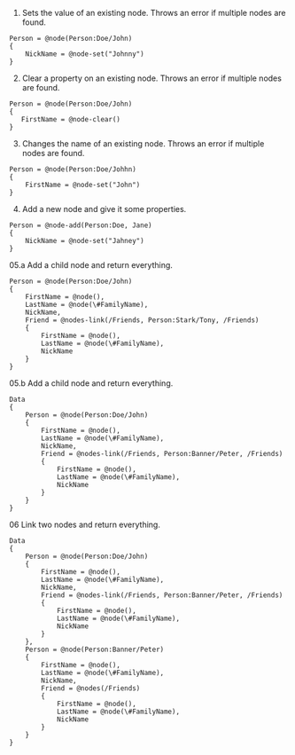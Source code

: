 ﻿01. Sets the value of an existing node.
Throws an error if multiple nodes are found.
```gcl
Person = @node(Person:Doe/John)
{
    NickName = @node-set("Johnny")
}
```

02. Clear a property on an existing node.
Throws an error if multiple nodes are found.
```gcl
Person = @node(Person:Doe/John)
{
   FirstName = @node-clear()
}
```

03. Changes the name of an existing node.
Throws an error if multiple nodes are found.
```gcl
Person = @node(Person:Doe/Johhn)
{
    FirstName = @node-set("John")
}
```

04. Add a new node and give it some properties.
```gcl
Person = @node-add(Person:Doe, Jane)
{
    NickName = @node-set("Jahney")
}
```

05.a Add a child node and return everything.
```gcl
Person = @node(Person:Doe/John)
{
    FirstName = @node(),
    LastName = @node(\#FamilyName),
    NickName,
    Friend = @nodes-link(/Friends, Person:Stark/Tony, /Friends)
    {
        FirstName = @node(),
        LastName = @node(\#FamilyName),
        NickName
    }
}
```

05.b Add a child node and return everything.
```gcl
Data
{
    Person = @node(Person:Doe/John)
    {
        FirstName = @node(),
        LastName = @node(\#FamilyName),
        NickName,
        Friend = @nodes-link(/Friends, Person:Banner/Peter, /Friends)
        {
            FirstName = @node(),
            LastName = @node(\#FamilyName),
            NickName
        }
    }
}
```

06 Link two nodes and return everything.
```gcl
Data
{
    Person = @node(Person:Doe/John)
    {
        FirstName = @node(),
        LastName = @node(\#FamilyName),
        NickName,
        Friend = @nodes-link(/Friends, Person:Banner/Peter, /Friends)
        {
            FirstName = @node(),
            LastName = @node(\#FamilyName),
            NickName
        }
    },
    Person = @node(Person:Banner/Peter)
    {
        FirstName = @node(),
        LastName = @node(\#FamilyName),
        NickName,
        Friend = @nodes(/Friends)
        {
            FirstName = @node(),
            LastName = @node(\#FamilyName),
            NickName
        }
    }
}
```
